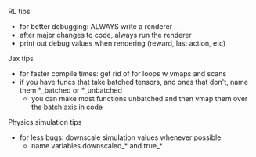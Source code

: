 RL tips
- for better debugging: ALWAYS write a renderer
- after major changes to code, always run the renderer
- print out debug values when rendering (reward, last action, etc)

Jax tips
- for faster compile times: get rid of for loops w vmaps and scans
- if you have funcs that take batched tensors, and ones that don't, name them *_batched or *_unbatched
  - you can make most functions unbatched and then vmap them over the batch axis in code

Physics simulation tips
- for less bugs: downscale simulation values whenever possible
  - name variables downscaled_* and true_*
